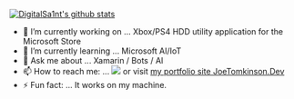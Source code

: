 [![DigitalSa1nt's github stats](https://github-readme-stats.vercel.app/api?username=DigitalSa1nt)](https://github.com/DigitalSa1nt/github-readme-stats)


- 🔭 I’m currently working on ... Xbox/PS4 HDD utility application for the Microsoft Store
- 🌱 I’m currently learning ... Microsoft AI/IoT 
- 💬 Ask me about ... Xamarin / Bots / AI
- 📫 How to reach me: ... <a href="mailto:hello@joetomkinson.dev?"><img src="https://img.shields.io/badge/Email-Hello%40joetomkinson.dev-red"/></a> or visit [my portfolio site JoeTomkinson.Dev](https://JoeTokinson.devm) 
- ⚡ Fun fact: ... It works on my machine.
